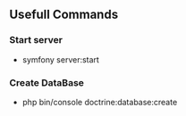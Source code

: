 ## Usefull Commands

### Start server
- symfony server:start

### Create DataBase
- php bin/console doctrine:database:create
